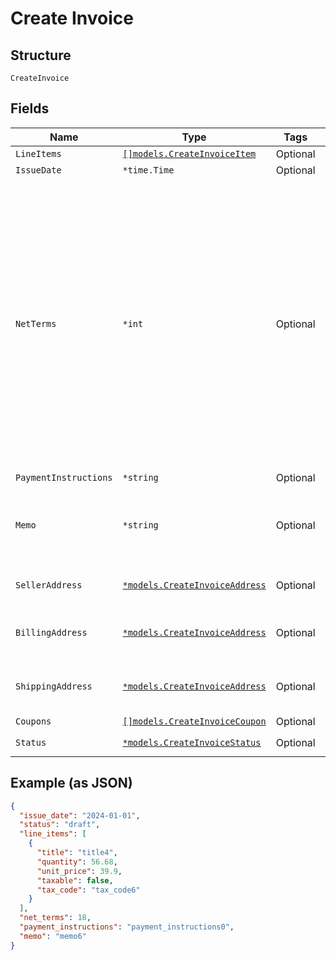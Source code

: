 
# Create Invoice

## Structure

`CreateInvoice`

## Fields

| Name | Type | Tags | Description |
|  --- | --- | --- | --- |
| `LineItems` | [`[]models.CreateInvoiceItem`](../../doc/models/create-invoice-item.md) | Optional | - |
| `IssueDate` | `*time.Time` | Optional | - |
| `NetTerms` | `*int` | Optional | By default, invoices will be created with a due date matching the date of invoice creation. If a different due date is desired, the net_terms parameter can be sent indicating the number of days in advance the due date should be. |
| `PaymentInstructions` | `*string` | Optional | - |
| `Memo` | `*string` | Optional | A custom memo can be sent to override the site's default. |
| `SellerAddress` | [`*models.CreateInvoiceAddress`](../../doc/models/create-invoice-address.md) | Optional | Overrides the defaults for the site |
| `BillingAddress` | [`*models.CreateInvoiceAddress`](../../doc/models/create-invoice-address.md) | Optional | Overrides the default for the customer |
| `ShippingAddress` | [`*models.CreateInvoiceAddress`](../../doc/models/create-invoice-address.md) | Optional | Overrides the default for the customer |
| `Coupons` | [`[]models.CreateInvoiceCoupon`](../../doc/models/create-invoice-coupon.md) | Optional | - |
| `Status` | [`*models.CreateInvoiceStatus`](../../doc/models/create-invoice-status.md) | Optional | **Default**: `"open"` |

## Example (as JSON)

```json
{
  "issue_date": "2024-01-01",
  "status": "draft",
  "line_items": [
    {
      "title": "title4",
      "quantity": 56.68,
      "unit_price": 39.9,
      "taxable": false,
      "tax_code": "tax_code6"
    }
  ],
  "net_terms": 18,
  "payment_instructions": "payment_instructions0",
  "memo": "memo6"
}
```

